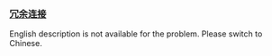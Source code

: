 ### [冗余连接](https://leetcode.com/problems/7LpjUW)

<p>English description is not available for the problem. Please switch to Chinese.</p>
